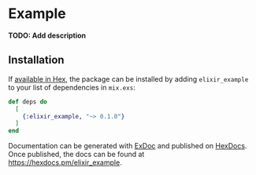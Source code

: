 # Example

**TODO: Add description**

## Installation

If [available in Hex](https://hex.pm/docs/publish), the package can be installed
by adding `elixir_example` to your list of dependencies in `mix.exs`:

```elixir
def deps do
  [
    {:elixir_example, "~> 0.1.0"}
  ]
end
```

Documentation can be generated with [ExDoc](https://github.com/elixir-lang/ex_doc)
and published on [HexDocs](https://hexdocs.pm). Once published, the docs can
be found at <https://hexdocs.pm/elixir_example>.

